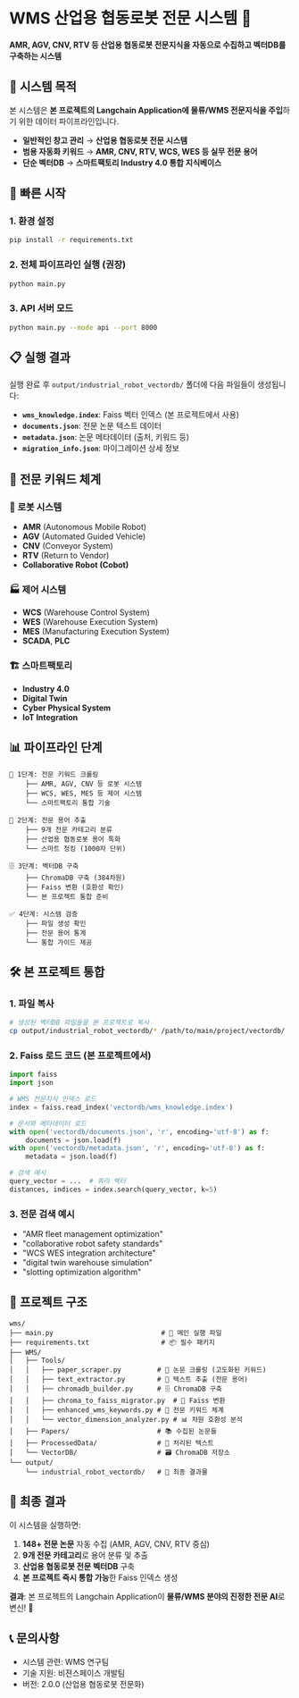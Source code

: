 # WMS 산업용 협동로봇 전문 시스템 🤖

**AMR, AGV, CNV, RTV 등 산업용 협동로봇 전문지식을 자동으로 수집하고 벡터DB를 구축하는 시스템**

## 🎯 **시스템 목적**

본 시스템은 **본 프로젝트의 Langchain Application에 물류/WMS 전문지식을 주입**하기 위한 데이터 파이프라인입니다.

- **일반적인 창고 관리** → **산업용 협동로봇 전문 시스템**
- **범용 자동화 키워드** → **AMR, CNV, RTV, WCS, WES 등 실무 전문 용어**
- **단순 벡터DB** → **스마트팩토리 Industry 4.0 통합 지식베이스**

## 🚀 **빠른 시작**

### 1. 환경 설정

```bash
pip install -r requirements.txt
```

### 2. 전체 파이프라인 실행 (권장)

```bash
python main.py
```

### 3. API 서버 모드

```bash
python main.py --mode api --port 8000
```

## 📋 **실행 결과**

실행 완료 후 `output/industrial_robot_vectordb/` 폴더에 다음 파일들이 생성됩니다:

- **`wms_knowledge.index`**: Faiss 벡터 인덱스 (본 프로젝트에서 사용)
- **`documents.json`**: 전문 논문 텍스트 데이터
- **`metadata.json`**: 논문 메타데이터 (출처, 키워드 등)
- **`migration_info.json`**: 마이그레이션 상세 정보

## 🔧 **전문 키워드 체계**

### 🤖 **로봇 시스템**

- **AMR** (Autonomous Mobile Robot)
- **AGV** (Automated Guided Vehicle)
- **CNV** (Conveyor System)
- **RTV** (Return to Vendor)
- **Collaborative Robot (Cobot)**

### 🏭 **제어 시스템**

- **WCS** (Warehouse Control System)
- **WES** (Warehouse Execution System)
- **MES** (Manufacturing Execution System)
- **SCADA**, **PLC**

### 🏗️ **스마트팩토리**

- **Industry 4.0**
- **Digital Twin**
- **Cyber Physical System**
- **IoT Integration**

## 📊 **파이프라인 단계**

```
📡 1단계: 전문 키워드 크롤링
    ├── AMR, AGV, CNV 등 로봇 시스템
    ├── WCS, WES, MES 등 제어 시스템
    └── 스마트팩토리 통합 기술

📝 2단계: 전문 용어 추출
    ├── 9개 전문 카테고리 분류
    ├── 산업용 협동로봇 용어 특화
    └── 스마트 청킹 (1000자 단위)

🗄️ 3단계: 벡터DB 구축
    ├── ChromaDB 구축 (384차원)
    ├── Faiss 변환 (호환성 확인)
    └── 본 프로젝트 통합 준비

✅ 4단계: 시스템 검증
    ├── 파일 생성 확인
    ├── 전문 용어 통계
    └── 통합 가이드 제공
```

## 🛠️ **본 프로젝트 통합**

### 1. 파일 복사

```bash
# 생성된 벡터DB 파일들을 본 프로젝트로 복사
cp output/industrial_robot_vectordb/* /path/to/main/project/vectordb/
```

### 2. Faiss 로드 코드 (본 프로젝트에서)

```python
import faiss
import json

# WMS 전문지식 인덱스 로드
index = faiss.read_index('vectordb/wms_knowledge.index')

# 문서와 메타데이터 로드
with open('vectordb/documents.json', 'r', encoding='utf-8') as f:
    documents = json.load(f)
with open('vectordb/metadata.json', 'r', encoding='utf-8') as f:
    metadata = json.load(f)

# 검색 예시
query_vector = ...  # 쿼리 벡터
distances, indices = index.search(query_vector, k=5)
```

### 3. 전문 검색 예시

- "AMR fleet management optimization"
- "collaborative robot safety standards"
- "WCS WES integration architecture"
- "digital twin warehouse simulation"
- "slotting optimization algorithm"

## 📁 **프로젝트 구조**

```
wms/
├── main.py                           # 🚀 메인 실행 파일
├── requirements.txt                  # 📦 필수 패키지
├── WMS/
│   ├── Tools/
│   │   ├── paper_scraper.py         # 📡 논문 크롤링 (고도화된 키워드)
│   │   ├── text_extractor.py        # 📝 텍스트 추출 (전문 용어)
│   │   ├── chromadb_builder.py      # 🗄️ ChromaDB 구축
│   │   ├── chroma_to_faiss_migrator.py  # 🔄 Faiss 변환
│   │   ├── enhanced_wms_keywords.py # 🎯 전문 키워드 체계
│   │   └── vector_dimension_analyzer.py # 📊 차원 호환성 분석
│   ├── Papers/                      # 📚 수집된 논문들
│   ├── ProcessedData/               # 📄 처리된 텍스트
│   └── VectorDB/                    # 🗃️ ChromaDB 저장소
└── output/
    └── industrial_robot_vectordb/   # 🎯 최종 결과물
```

## 🎉 **최종 결과**

이 시스템을 실행하면:

1. **148+ 전문 논문** 자동 수집 (AMR, AGV, CNV, RTV 중심)
2. **9개 전문 카테고리**로 용어 분류 및 추출
3. **산업용 협동로봇 전문 벡터DB** 구축
4. **본 프로젝트 즉시 통합 가능**한 Faiss 인덱스 생성

**결과**: 본 프로젝트의 Langchain Application이 **물류/WMS 분야의 진정한 전문 AI**로 변신! 🎯

## 📞 **문의사항**

- 시스템 관련: WMS 연구팀
- 기술 지원: 비젼스페이스 개발팀
- 버전: 2.0.0 (산업용 협동로봇 전문화)
